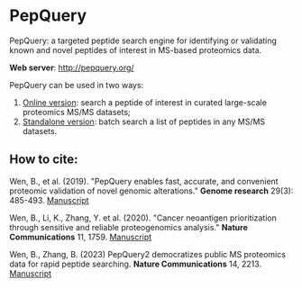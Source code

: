 # PepQuery
PepQuery: a targeted peptide search engine for identifying or validating known and novel peptides of interest in MS-based proteomics data.

**Web server**: http://pepquery.org/

PepQuery can be used in two ways:
1. [Online version](http://pepquery2.pepquery.org/): search a peptide of interest in curated large-scale proteomics MS/MS datasets;
2. [Standalone version](http://pepquery.org/download.html): batch search a list of peptides in any MS/MS datasets.

## How to cite:

Wen, B., et al. (2019). "PepQuery enables fast, accurate, and convenient proteomic validation of novel genomic alterations." **Genome research** 29(3): 485-493. [Manuscript](https://genome.cshlp.org/content/29/3/485.full)

Wen, B., Li, K., Zhang, Y. et al. (2020). "Cancer neoantigen prioritization through sensitive and reliable proteogenomics analysis." **Nature Communications** 11, 1759. [Manuscript](https://doi.org/10.1038/s41467-020-15456-w)

Wen, B., Zhang, B. (2023) PepQuery2 democratizes public MS proteomics data for rapid peptide searching. **Nature Communications** 14, 2213. [Manuscript](https://doi.org/10.1038/s41467-023-37462-4)
